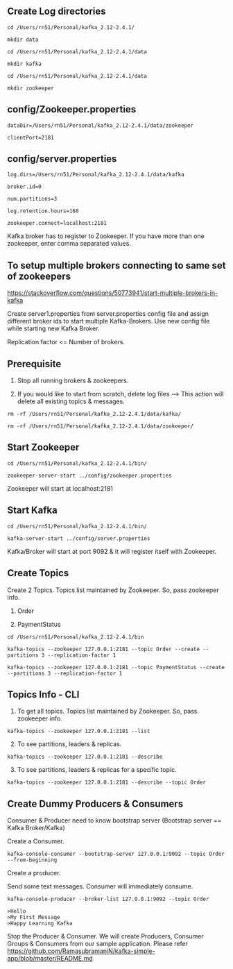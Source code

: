 Create Log directories
-------------------------

```
cd /Users/rn51/Personal/kafka_2.12-2.4.1/

mkdir data

cd /Users/rn51/Personal/kafka_2.12-2.4.1/data

mkdir kafka

cd /Users/rn51/Personal/kafka_2.12-2.4.1/data

mkdir zookeeper
```

config/Zookeeper.properties
-----------------------------

```
dataDir=/Users/rn51/Personal/kafka_2.12-2.4.1/data/zookeeper

clientPort=2181
```

config/server.properties
-----------------------------

```
log.dirs=/Users/rn51/Personal/kafka_2.12-2.4.1/data/kafka

broker.id=0

num.partitions=3

log.retention.hours=168

zookeeper.connect=localhost:2181
```

Kafka broker has to register to Zookeeper. If you have more than one zookeeper, enter comma separated values.

To setup multiple brokers connecting to same set of zookeepers
----------------------------------------------------------------

https://stackoverflow.com/questions/50773941/start-multiple-brokers-in-kafka

Create server1.properties from server.properties config file and assign different broker ids to start multiple Kafka-Brokers. Use new config file while starting new Kafka Broker.

Replication factor  <= Number of brokers.

Prerequisite
---------------

1. Stop all running brokers & zookeepers.

2. If you would like to start from scratch, delete log files --> This action will delete all existing topics & messages.

```
rm -rf /Users/rn51/Personal/kafka_2.12-2.4.1/data/kafka/

rm -rf /Users/rn51/Personal/kafka_2.12-2.4.1/data/zookeeper/
```

Start Zookeeper
-----------------

```
cd /Users/rn51/Personal/kafka_2.12-2.4.1/bin/

zookeeper-server-start ../config/zookeeper.properties
```

Zookeeper will start at localhost:2181

Start Kafka
------------

```
cd /Users/rn51/Personal/kafka_2.12-2.4.1/bin/

kafka-server-start ../config/server.properties
```
Kafka/Broker will start at port 9092 & it will register itself with Zookeeper.

Create Topics
--------------

Create 2 Topics. Topics list maintained by Zookeeper. So, pass zookeeper info.

1. Order

2. PaymentStatus

```
cd /Users/rn51/Personal/kafka_2.12-2.4.1/bin

kafka-topics --zookeeper 127.0.0.1:2181 --topic Order --create --partitions 3 --replication-factor 1

kafka-topics --zookeeper 127.0.0.1:2181 --topic PaymentStatus --create --partitions 3 --replication-factor 1
```

Topics Info - CLI
-------------------

1. To get all topics. Topics list maintained by Zookeeper. So, pass zookeeper info.
```
kafka-topics --zookeeper 127.0.0.1:2181 --list
```

2. To see partitions, leaders & replicas.
```
kafka-topics --zookeeper 127.0.0.1:2181 --describe
```

3. To see partitions, leaders & replicas for a specific topic.
```
kafka-topics --zookeeper 127.0.0.1:2181 --describe --topic Order
```

Create Dummy Producers & Consumers
------------------------------------

Consumer & Producer need to know bootstrap server (Bootstrap server == Kafka Broker/Kafka)

Create a Consumer. 
```
kafka-console-consumer --bootstrap-server 127.0.0.1:9092 --topic Order --from-beginning
```

Create a producer. 

Send some text messages. Consumer will immediately consume.

```
kafka-console-producer --broker-list 127.0.0.1:9092 --topic Order

>Hello
>My First Message
>Happy Learning Kafka
```

Stop the Producer & Consumer. We will create Producers, Consumer Groups & Consumers from our sample application. Please refer https://github.com/RamasubramaniN/kafka-simple-app/blob/master/README.md
